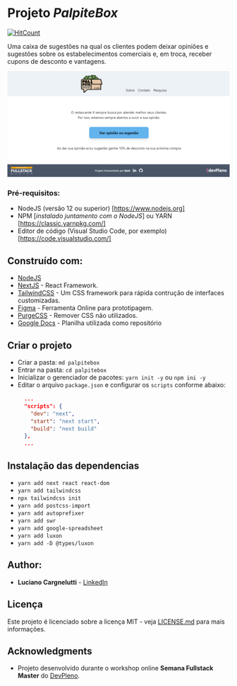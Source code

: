 # Projeto *PalpiteBox*

[![HitCount](http://hits.dwyl.com/llutti/llutti/palpitebox.svg)](http://hits.dwyl.com/llutti/llutti/palpitebox)

Uma caixa de sugestões na qual os clientes podem deixar opiniões e sugestões sobre os estabelecimentos comerciais e, em troca, receber cupons de desconto e vantagens.

![Print da tela do aplicativo](https://github.com/llutti/palpitebox/blob/master/screens/Print-tela-principal.png)

### Pré-requisitos:
- NodeJS (versão 12 ou superior) [https://www.nodejs.org]
- NPM [*instalado juntamento com o NodeJS*] ou YARN [https://classic.yarnpkg.com/]
- Editor de código (Visual Studio Code, por exemplo) [https://code.visualstudio.com/]

## Construído com:
* [NodeJS](https://www.nodejs.org)
* [NextJS](https://nextjs.org/) - React Framework.
* [TailwindCSS](https://tailwindcss.com/) - Um CSS framework para rápida contrução de interfaces customizadas.
* [Figma](https://figma.com/) - Ferramenta Online para prototipagem.
* [PurgeCSS](https://purgecss.com/) - Remover CSS não utilizados.
* [Google Docs](https://g.co/kgs/MVHtjb) - Planilha utilizada como repositório

## Criar o projeto
- Criar a pasta: `md palpitebox`
- Entrar na pasta: `cd palpitebox`
- Inicializar o gerenciador de pacotes: `yarn init -y` ou `npm ini -y`
- Editar o arquivo `package.json` e configurar os `scripts` conforme abaixo:
  ``` json
    ...
    "scripts": {
      "dev": "next",
      "start": "next start",
      "build": "next build"
    },
    ...
  ```

## Instalação das dependencias
- `yarn add next react react-dom`
- `yarn add tailwindcss`
- `npx tailwindcss init`
- `yarn add postcss-import`
- `yarn add autoprefixer`
- `yarn add swr`
- `yarn add google-spreadsheet`
- `yarn add luxon`
- `yarn add -D @types/luxon`

## Author:

* **Luciano Cargnelutti** - [LinkedIn](https://www.linkedin.com/in/llutti/)



## Licença

Este projeto é licenciado sobre a licença MIT - veja [LICENSE.md](LICENSE.md) para mais informações.

## Acknowledgments

* Projeto desenvolvido durante o workshop online **Semana Fullstack Master** do [DevPleno](https://devpleno.com).